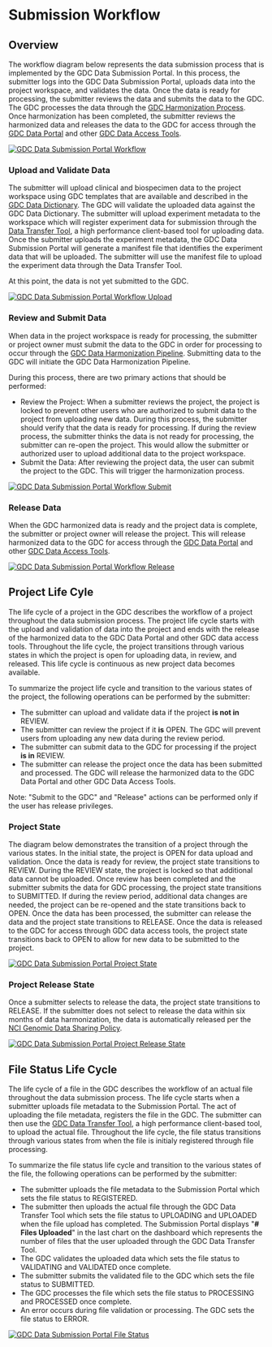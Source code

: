 # Submission Workflow

## Overview

The workflow diagram below represents the data submission process that is implemented by the GDC Data Submission Portal. In this process, the submitter logs into the GDC Data Submission Portal, uploads data into the project workspace, and validates the data. Once the data is ready for processing, the submitter reviews the data and submits the data to the GDC. The GDC processes the data through the [GDC Harmonization Process](https://gdc.nci.nih.gov/submit-data/gdc-data-harmonization). Once harmonization has been completed, the submitter reviews the harmonized data and releases the data to the GDC for access through the [GDC Data Portal](https://gdc-portal.nci.nih.gov/) and other [GDC Data Access Tools](https://gdc.nci.nih.gov/access-data/data-access-processes-and-tools). 

[![GDC Data Submission Portal Workflow](images/GDC_Submission_Portal_Workflow.png)](images/GDC_Submission_Portal_Workflow.png "Click to see the full image.")

### Upload and Validate Data
The submitter will upload clinical and biospecimen data to the project workspace using GDC templates that are available and described in the [GDC Data Dictionary](https://gdc-docs.nci.nih.gov/Data_Dictionary/). The GDC will validate the uploaded data against the GDC Data Dictionary. The submitter will upload experiment metadata to the workspace which will register experiment data for submission through the [Data Transfer Tool](https://gdc.nci.nih.gov/access-data/gdc-data-transfer-tool), a high performance client-based tool for uploading data. Once the submitter uploads the experiment metadata, the GDC Data Submission Portal will generate a manifest file that identifies the experiment data that will be uploaded. The submitter will use the manifest file to upload the experiment data through the Data Transfer Tool.

At this point, the data is not yet submitted to the GDC.

[![GDC Data Submission Portal Workflow Upload](images/GDC_Submission_Portal_Workflow_Upload.png)](images/GDC_Submission_Portal_Workflow_Upload.png "Click to see the full image.")

### Review and Submit Data
When data in the project workspace is ready for processing, the submitter or project owner must submit the data to the GDC in order for processing to occur through the [GDC Data Harmonization Pipeline](https://gdc-dev.nci.nih.gov/submit-data/gdc-data-harmonization). Submitting data to the GDC will initiate the GDC Data Harmonization Pipeline. 

During this process, there are two primary actions that should be performed:

* Review the Project: When a submitter reviews the project, the project is locked to prevent other users who are authorized to submit data to the project from uploading new data. During this process, the submitter should verify that the data is ready for processing. If during the review process, the submitter thinks the data is not ready for processing, the submitter can re-open the project. This would allow the submitter or authorized user to upload additional data to the project workspace.
* Submit the Data: After reviewing the project data, the user can submit the project to the GDC. This will trigger the harmonization process.

[![GDC Data Submission Portal Workflow Submit](images/GDC_Submission_Portal_Workflow_Submit.png)](images/GDC_Submission_Portal_Workflow_Submit.png "Click to see the full image.")

### Release Data
When the GDC harmonized data is ready and the project data is complete, the submitter or project owner will release the project. This will release harmonized data to the GDC for access through the [GDC Data Portal](https://gdc-portal.nci.nih.gov/) and other [GDC Data Access Tools](https://gdc.nci.nih.gov/access-data/data-access-processes-and-tools). 

[![GDC Data Submission Portal Workflow Release](images/GDC_Submission_Portal_Workflow_Release.png)](images/GDC_Submission_Portal_Workflow_Release.png "Click to see the full image.")

## Project Life Cyle

The life cycle of a project in the GDC describes the workflow of a project throughout the data submission process. The project life cycle starts with the upload and validation of data into the project and ends with the release of the harmonized data to the GDC Data Portal and other GDC data access tools. Throughout the life cycle, the project transitions through various states in which the project is open for uploading data, in review, and released. This life cycle is continuous as new project data becomes available. 

To summarize the project life cycle and transition to the various states of the project, the following operations can be performed by the submitter:

* The submitter can upload and validate data if the project __is not in__ REVIEW.
* The submitter can review the project if it __is__ OPEN. The GDC will prevent users from uploading any new data during the review period.
* The submitter can submit data to the GDC for processing if the project __is in__ REVIEW.
* The submitter can release the project once the data has been submitted and processed. The GDC will release the harmonized data to the GDC Data Portal and other GDC Data Access Tools.

Note: "Submit to the GDC" and "Release" actions can be performed only if the user has release privileges.

### Project State
The diagram below demonstrates the transition of a project through the various states. In the initial state, the project is OPEN for data upload and validation. Once the data is ready for review, the project state transitions to REVIEW. During the REVIEW state, the project is locked so that additional data cannot be uploaded. Once review has been completed and the submitter submits the data for GDC processing, the project state transitions to SUBMITTED. If during the review period, additional data changes are needed, the project can be re-opened and the state transitions back to OPEN. Once the data has been processed, the submitter can release the data and the project state transitions to RELEASE. Once the data is released to the GDC for access through GDC data access tools, the project state transitions back to OPEN to allow for new data to be submitted to the project.

[![GDC Data Submission Portal Project State](images/GDC_Submission_Portal_Workflow_Project_State.png)](images/GDC_Submission_Portal_Workflow_Release_State.png "Click to see the full image.")

### Project Release State
Once a submitter selects to release the data, the project state transitions to RELEASE. If the submitter does not select to release the data within six months of data harmonization, the data is automatically released per the [NCI Genomic Data Sharing Policy](http://www.cancer.gov/grants-training/grants-management/nci-policies/genomic-data).

[![GDC Data Submission Portal Project Release State](images/GDC_Submission_Portal_Workflow_Project_Release_State.png)](images/GDC_Submission_Portal_Workflow_Project_Release_State.png "Click to see the full image.")

## File Status Life Cycle

The life cycle of a file in the GDC describes the workflow of an actual file throughout the data submission process. The life cycle starts when a submitter uploads file metadata to the Submission Portal. The act of uploading the file metadata, registers the file in the GDC. The submitter can then use the [GDC Data Transfer Tool](https://gdc.nci.nih.gov/access-data/gdc-data-transfer-tool), a high performance client-based tool, to upload the actual file. Throughout the life cycle, the file status transitions through various states from when the file is initialy registered through file processing.

To summarize the file status life cycle and transition to the various states of the file, the following operations can be performed by the submitter:

* The submitter uploads the file metadata to the Submission Portal which sets the file status to REGISTERED.
* The submitter then uploads the actual file through the GDC Data Transfer Tool which sets the file status to UPLOADING and UPLOADED when the file upload has completed. The Submission Portal displays "__# Files Uploaded__" in the last chart on the dashboard which represents the number of files that the user uploaded through the GDC Data Transfer Tool. 
* The GDC validates the uploaded data which sets the file status to VALIDATING and VALIDATED once complete.
* The submitter submits the validated file to the GDC which sets the file status to SUBMITTED.
* The GDC processes the file which sets the file status to PROCESSING and PROCESSED once complete.
* An error occurs during file validation or processing. The GDC sets the file status to ERROR.

[![GDC Data Submission Portal File Status](images/GDC_Submission_Portal_Workflow_File_Status.png)](images/GDC_Submission_Portal_Workflow_File_Status.png "Click to see the full image.")
